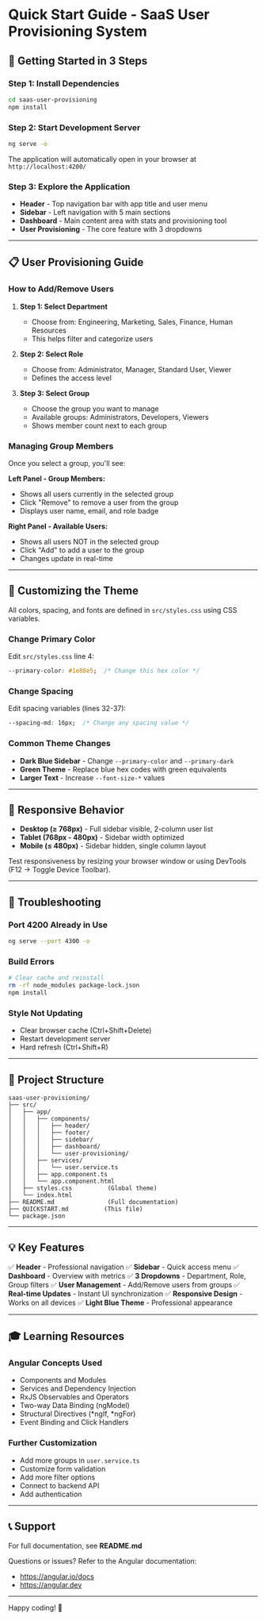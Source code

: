 # Quick Start Guide - SaaS User Provisioning System

## 🚀 Getting Started in 3 Steps

### Step 1: Install Dependencies
```bash
cd saas-user-provisioning
npm install
```

### Step 2: Start Development Server
```bash
ng serve -o
```
The application will automatically open in your browser at `http://localhost:4200/`

### Step 3: Explore the Application
- **Header** - Top navigation bar with app title and user menu
- **Sidebar** - Left navigation with 5 main sections
- **Dashboard** - Main content area with stats and provisioning tool
- **User Provisioning** - The core feature with 3 dropdowns

---

## 📋 User Provisioning Guide

### How to Add/Remove Users

1. **Step 1: Select Department**
   - Choose from: Engineering, Marketing, Sales, Finance, Human Resources
   - This helps filter and categorize users

2. **Step 2: Select Role**
   - Choose from: Administrator, Manager, Standard User, Viewer
   - Defines the access level

3. **Step 3: Select Group**
   - Choose the group you want to manage
   - Available groups: Administrators, Developers, Viewers
   - Shows member count next to each group

### Managing Group Members

Once you select a group, you'll see:

**Left Panel - Group Members:**
- Shows all users currently in the selected group
- Click "Remove" to remove a user from the group
- Displays user name, email, and role badge

**Right Panel - Available Users:**
- Shows all users NOT in the selected group
- Click "Add" to add a user to the group
- Changes update in real-time

---

## 🎨 Customizing the Theme

All colors, spacing, and fonts are defined in `src/styles.css` using CSS variables.

### Change Primary Color
Edit `src/styles.css` line 4:
```css
--primary-color: #1e88e5;  /* Change this hex color */
```

### Change Spacing
Edit spacing variables (lines 32-37):
```css
--spacing-md: 16px;  /* Change any spacing value */
```

### Common Theme Changes
- **Dark Blue Sidebar** - Change `--primary-color` and `--primary-dark`
- **Green Theme** - Replace blue hex codes with green equivalents
- **Larger Text** - Increase `--font-size-*` values

---

## 📱 Responsive Behavior

- **Desktop (≥ 768px)** - Full sidebar visible, 2-column user list
- **Tablet (768px - 480px)** - Sidebar width optimized
- **Mobile (≤ 480px)** - Sidebar hidden, single column layout

Test responsiveness by resizing your browser window or using DevTools (F12 → Toggle Device Toolbar).

---

## 🔧 Troubleshooting

### Port 4200 Already in Use
```bash
ng serve --port 4300 -o
```

### Build Errors
```bash
# Clear cache and reinstall
rm -rf node_modules package-lock.json
npm install
```

### Style Not Updating
- Clear browser cache (Ctrl+Shift+Delete)
- Restart development server
- Hard refresh (Ctrl+Shift+R)

---

## 📂 Project Structure

```
saas-user-provisioning/
├── src/
│   ├── app/
│   │   ├── components/
│   │   │   ├── header/
│   │   │   ├── footer/
│   │   │   ├── sidebar/
│   │   │   ├── dashboard/
│   │   │   └── user-provisioning/
│   │   ├── services/
│   │   │   └── user.service.ts
│   │   ├── app.component.ts
│   │   └── app.component.html
│   ├── styles.css          (Global theme)
│   └── index.html
├── README.md               (Full documentation)
├── QUICKSTART.md          (This file)
└── package.json
```

---

## 💡 Key Features

✅ **Header** - Professional navigation
✅ **Sidebar** - Quick access menu
✅ **Dashboard** - Overview with metrics
✅ **3 Dropdowns** - Department, Role, Group filters
✅ **User Management** - Add/Remove users from groups
✅ **Real-time Updates** - Instant UI synchronization
✅ **Responsive Design** - Works on all devices
✅ **Light Blue Theme** - Professional appearance

---

## 🎓 Learning Resources

### Angular Concepts Used
- Components and Modules
- Services and Dependency Injection
- RxJS Observables and Operators
- Two-way Data Binding (ngModel)
- Structural Directives (*ngIf, *ngFor)
- Event Binding and Click Handlers

### Further Customization
- Add more groups in `user.service.ts`
- Customize form validation
- Add more filter options
- Connect to backend API
- Add authentication

---

## 📞 Support

For full documentation, see **README.md**

Questions or issues? Refer to the Angular documentation:
- https://angular.io/docs
- https://angular.dev

---

Happy coding! 🚀
